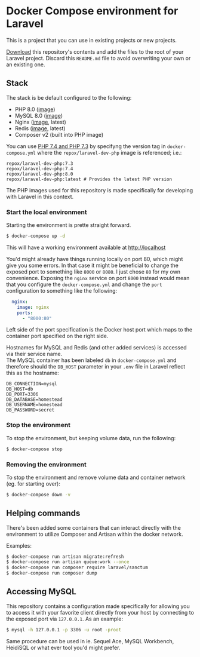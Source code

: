 # Docker Compose environment for Laravel

This is a project that you can use in existing projects or new projects. 

[Download](https://github.com/Repox/laravel-docker/archive/master.zip) this repository's contents and add the files to the root of your Laravel project. Discard this `README.md` file to avoid overwriting your own or an existing one.

## Stack

The stack is be default configured to the following:

- PHP 8.0 ([image](https://hub.docker.com/r/repox/laravel-dev-php))
- MySQL 8.0 ([image](https://hub.docker.com/_/mysql))
- Nginx ([image](https://hub.docker.com/_/nginx), latest)
- Redis ([image](https://hub.docker.com/_/redis), latest)
- Composer v2 (built into PHP image)

You can use [PHP 7.4 and PHP 7.3](hhttps://hub.docker.com/r/repox/laravel-dev-php) by specifyng the version tag in `docker-compose.yml` where the `repox/laravel-dev-php` image is referenced; i.e.:

```
repox/laravel-dev-php:7.3
repox/laravel-dev-php:7.4
repox/laravel-dev-php:8.0
repox/laravel-dev-php:latest # Provides the latest PHP version
```

The PHP images used for this repository is made specifically for developing with Laravel in this context.

### Start the local environment

Starting the environment is prette straight forward.

```bash
$ docker-compose up -d
```

This will have a working environment available at [http://localhost](http://localhost)

You'd might already have things running locally on port 80, which might give you some errors. In that case it might be beneficial to change the exposed port to something like `8000` or `8080`. I just chose `80` for my own convenience. Exposing the `nginx` service on port `8000` instead would mean that you configure the `docker-compose.yml` and change the `port` configuration to something like the following:

```yaml
  nginx:
    image: nginx
    ports:
      - "8000:80"
```

Left side of the port specification is the Docker host port which maps to the container port specified on the right side.

Hostnames for MySQL and Redis (and other added services) is accessed via their service name.<br>
The MySQL container has been labeled `db` in `docker-compose.yml` and therefore should the `DB_HOST` parameter in your `.env` file in Laravel reflect this as the hostname:

```ìni
DB_CONNECTION=mysql
DB_HOST=db
DB_PORT=3306
DB_DATABASE=homestead
DB_USERNAME=homestead
DB_PASSWORD=secret
```

### Stop the environment

To stop the environment, but keeping volume data, run the following:

```bash
$ docker-compose stop
```

### Removing the environment

To stop the environment and remove volume data and container network (eg. for starting over):

```bash
$ docker-compose down -v
```

## Helping commands

There's been added some containers that can interact directly with the environment to utilize Composer and Artisan within the docker network.

Examples:

```bash
$ docker-compose run artisan migrate:refresh
$ docker-compose run artisan queue:work --once
$ docker-compose run composer require laravel/sanctum
$ docker-compose run composer dump
```



## Accessing MySQL

This repository contains a configuration made specifically for allowing you to access it with your favorite client directly from your host by connecting to the exposed port via `127.0.0.1`. As an example:

```bash
$ mysql -h 127.0.0.1 -p 3306 -u root -proot
```

Same procedure can be used in ie. Sequel Ace, MySQL Workbench, HeidiSQL or what ever tool you'd might prefer.
